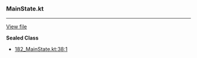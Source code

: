 ### MainState.kt
---
[View file](../files/182_MainState.kt)

**Sealed Class**

 - [182_MainState.kt:38:1](../files/182_MainState.kt#L38)
